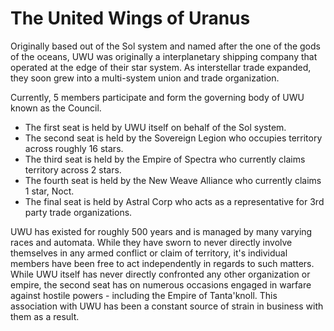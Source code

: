 # The United Wings of Uranus

Originally based out of the Sol system and named after the one of the gods of the oceans, UWU was originally a interplanetary shipping company that operated at the edge of their star system. As interstellar trade expanded, they soon grew into a multi-system union and trade organization.

Currently, 5 members participate and form the governing body of UWU known as the Council.
- The first seat is held by UWU itself on behalf of the Sol system.
- The second seat is held by the Sovereign Legion who occupies territory across roughly 16 stars.
- The third seat is held by the Empire of Spectra who currently claims territory across 2 stars.
- The fourth seat is held by the New Weave Alliance who currently claims 1 star, Noct.
- The final seat is held by Astral Corp who acts as a representative for 3rd party trade organizations.

UWU has existed for roughly 500 years and is managed by many varying races and automata. While they have sworn to never directly involve themselves in any armed conflict or claim of territory, it's individual members have been free to act independently in regards to such matters. While UWU itself has never directly confronted any other organization or empire, the second seat has on numerous occasions engaged in warfare against hostile powers - including the Empire of Tanta'knoll. This association with UWU has been a constant source of strain in business with them as a result.

